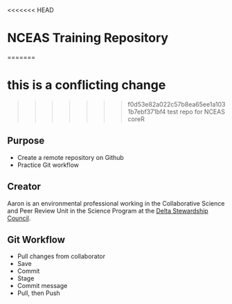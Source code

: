 <<<<<<< HEAD
# NCEAS Training Repository
=======
# this is a conflicting change
>>>>>>> f0d53e82a022c57b8ea65ee1a1031b7ebf371bf4
test repo for NCEAS coreR

## Purpose
* Create a remote repository on Github 
* Practice Git workflow

## Creator
Aaron is an environmental professional working in the Collaborative Science and Peer Review Unit in the Science Program at the [Delta Stewardship Council](https://deltacouncil.ca.gov/). 

## Git Workflow
- Pull changes from collaborator  
- Save  
- Commit  
- Stage  
- Commit message  
- Pull, then Push
